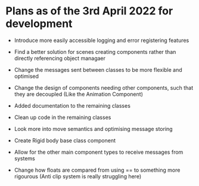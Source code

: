 Plans as of the 3rd April 2022 for development
==============================================

- Introduce more easily accessible logging and error registering features

- Find a better solution for scenes creating components rather than directly referencing object managaer

- Change the messages sent between classes to be more flexible and optimised

- Change the design of components needing other components, such that they are decoupled (Like the Animation Component)

- Added documentation to the remaining classes

- Clean up code in the remaining classes

- Look more into move semantics and optimising message storing

- Create Rigid body base class component

- Allow for the other main component types to receive messages from systems

- Change how floats are compared from using == to something more rigourous (Anti clip system is really struggling here)